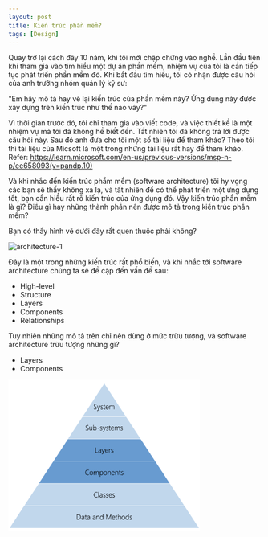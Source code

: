 ```yaml
---
layout: post
title: Kiến trúc phần mểm?
tags: [Design]
---
```


Quay trở lại cách đây 10 năm, khi tôi mới chập chững vào nghề. Lần đầu tiên khi tham gia vào tìm hiểu một dự án phần mềm, nhiệm vụ của tôi là cần tiếp tục phát triển 
phần mềm đó. Khi bắt đầu tìm hiểu, tôi có nhận được câu hỏi của anh trưởng nhóm quản lý kỹ sư: 

"Em hãy mô tả hay vẽ lại kiến trúc của phần mềm này? Ứng dụng này được xây dựng trên kiến trúc như thế nào vây?"

Vì thời gian trước đó, tôi chỉ tham gia vào viết code, và việc thiết kề là một nhiệm vụ mà tôi đã không hề biết đến. Tất nhiên tôi đã không trả lời được câu hỏi này.
Sau đó anh đưa cho tôi một số tài liệu để tham khảo? Theo tôi thì tài liệu của Micsoft là một trong những tài liệu rất hay để tham khảo.
Refer: https://learn.microsoft.com/en-us/previous-versions/msp-n-p/ee658093(v=pandp.10)


Và khi nhắc đến kiến trúc phầm mềm (software architecture) tôi hy vọng các bạn sẽ thấy không xa lạ, và tất nhiên để có thể phát triển một ứng dụng tốt, bạn cần hiểu 
rất rõ kiến trúc của ứng dụng đó. Vậy kiến trúc phần mềm là gì? Điều gì hay những thành phần nên được mô tả trong kiến trúc phần mềm?

Bạn có thấy hình vẽ dưới đây rất quen thuộc phải không? 

![architecture-1](https://learn.microsoft.com/en-us/previous-versions/msp-n-p/images/ee658124.b8220f0d-f76a-40d6-8b1b-5279f7cdcee9(en-us,pandp.10).png)

Đây là một trong những kiến trúc rất phổ biến, và khi nhắc tới software architecture chúng ta sẽ đề cập đến vấn đề sau: 
- High-level 
- Structure 
- Layers 
- Components 
- Relationships

Tuy nhiên những mô tả trên chỉ nên dùng ở mức trừu tượng, và software architecture trừu tượng những gì?

- Layers
- Components
  
<img src="/assets/img/sa-01.png" height="300">
